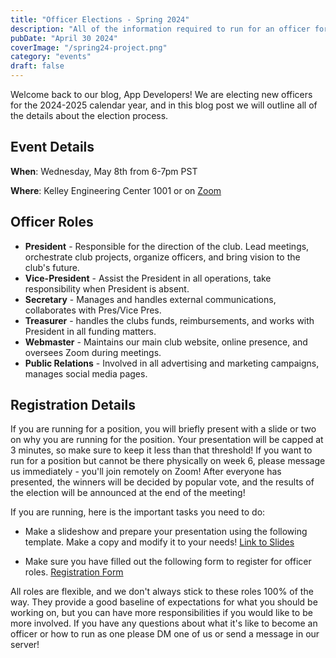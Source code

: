 ```yaml
---
title: "Officer Elections - Spring 2024"
description: "All of the information required to run for an officer for next year!"
pubDate: "April 30 2024"
coverImage: "/spring24-project.png"
category: "events"
draft: false
---
```


Welcome back to our blog, App Developers! We are electing new officers for the 2024-2025 calendar year, and in this blog post we will outline all of the details about the election process.

## Event Details
**When**: Wednesday, May 8th from 6-7pm PST

**Where**: Kelley Engineering Center 1001 or on [Zoom](https://oregonstate.zoom.us/j/92280039715?pwd=cFozV2cxeUlzVFQ5czQ5TnJqMTVsQT09)

## Officer Roles

- **President** - Responsible for the direction of the club. Lead meetings, orchestrate club projects, organize officers, and bring vision to the club's future.
- **Vice-President** - Assist the President in all operations, take responsibility when President is absent.
- **Secretary** - Manages and handles external communications, collaborates with Pres/Vice Pres.
- **Treasurer** - handles the clubs funds, reimbursements, and works with President in all funding matters.
- **Webmaster** - Maintains our main club website, online presence, and oversees Zoom during meetings.
- **Public Relations** - Involved in all advertising and marketing campaigns, manages social media pages.

## Registration Details

If you are running for a position, you will briefly present with a slide or two on why you are running for the position. Your presentation will be capped at 3 minutes, so make sure to keep it less than that threshold! If you want to run for a position but cannot be there physically on week 6, please message us immediately - you'll join remotely on Zoom!  After everyone has presented, the winners will be decided by popular vote, and the results of the election will be announced at the end of the meeting!

If you are running, here is the important tasks you need to do:
- Make a slideshow and prepare your presentation using the following template. Make a copy and modify it to your needs! [Link to Slides](https://docs.google.com/presentation/d/1szhQpss7SMeITMkQ-JnSfHjGyxxcEHluo51xBEOwd9w/edit?usp=sharing)

- Make sure you have filled out the following form to register for officer roles. [Registration Form](https://forms.gle/PSXvLiXAmADZFhrS7)

All roles are flexible, and we don't always stick to these roles 100% of the way. They provide a good baseline of expectations for what you should be working on, but you can have more responsibilities if you would like to be more involved. If you have any questions about what it's like to become an officer or how to run as one please DM one of us or send a message in our server!


